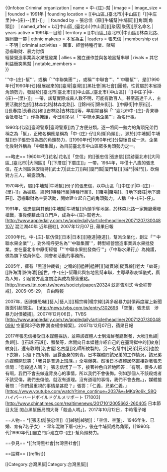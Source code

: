 {{Infobox Criminal organization
| name                = 中-{庄}-幫
| image             =  <!--(filename only)-->
| image_size        =  <!--(defaults to 220px)-->
| founded             = 1991年
| founding location   = [[中山區_(臺北市)|中山區]]「[[中庄里|中-{庄}--{里}-]]」
| founded by          = 張忠信（原[[牛埔幫|牛埔幫]][[角頭|角頭]]）
| named_after       =  以[[中山區_(臺北市)|中山區]][[聚落|聚落]]原名命名
| years active        = 1991年－目前
| territory           = [[中山區_(臺北市)|中山區]]林森北路、錦州街一帶
| ethnic makeup       = 本省為主
| leaders           =   張忠信
| membership est      = 不明
| criminal activities = 圍事、經營特種行業、賭場<br>恐嚇取財、暴力討債<br>經營營造事業與水果批發業
| allies              = 獨立運作並與各地黑幫串聯
| rivals              = 其它利益衝突黑幫
| notable_members   =  
}}

'''中-{庄}-幫'''，或稱「'''中聯集團'''」，或稱'''中聯會'''、'''中聯幫'''，是[[1990年代|1990年代]]發展起來的[[臺灣|臺灣]][[黑社會|黑社會]]團體，性質屬於本省掛角頭勢力，發跡於[[臺北市|臺北市]][[中山區_(臺北市)|中山區]]「[[中庄子|中-{庄}--{里}-]]」一帶，該幫實際成員人數不明，可能有數百人，甚至高達千人，主要活動於包括[[林森北路|林森北路]]、[[錦州街|錦州街]]、[[中原街|中原街]]、[[長春路|長春路]]和[[吉林路|吉林路]]等，早期常自稱「'''臺北市中-{庄}-青果聯合批發社'''」作為掩護，今日則多以「'''中聯水果企業'''」為名行事。

1990年代起[[臺灣警察|臺灣警察]]為了方便分類，逐一將同一勢力的角頭兄弟們稱之為「幫」，正確名稱應是稱為「中-{庄}-仔[[角頭|角頭]]」，源於[[牛埔幫|牛埔幫]]份子張忠信為首的角頭勢力，[[1990年代|1990年代]]分裂後自成一派，企業化後對外稱為「中聯集團」，為目前臺北市中山區眾多角頭勢力之一。

==略史==
1960年代[[花名|花名]]「空信」的[[張忠信|張忠信]]混跡臺北市[[大同區_(臺北市)|大同區]]「[[下厝庄|下厝庄]]」一帶，1964年，年僅十八歲的張忠信，在大同區保安街持[[武士刀|武士刀]]與[[廈門幫|廈門幫]][[械鬥|械鬥]]，砍傷對方三人，嶄露頭角。

1970年代，屬[[牛埔幫|牛埔幫]]份子的張忠信，以中山區「[[中庄子|中-{庄}--{里}-]]」為據點，經營[[特種行業|特種行業]]、[[賭場|賭場]]、[[地下錢莊|地下錢莊]]、恐嚇取財為主要活動，開始建立起自己的角頭勢力，人稱「中-{庄}-仔」。

1991年，張忠信與其他[[牛埔幫|牛埔幫]]角頭爭奪地盤，於林森北路一家舞廳爆發槍戰，事後便藉此自立門戶，成為中-{庄}-幫老大。<ref>[http://www.appledaily.com.tw/appledaily/article/headline/20071207/30048107/ 混江湖40年 近年竄紅], 2007年12月07日, 蘋果日報</ref>

2000年代，中-{庄}-幫仿傚[[日本|日本]][[極道|極道]]，幫派企業化，創立「'''中聯水果企業'''」，對外稱呼更名為'''中聯集團'''，轉型經營營造事業與水果批發業。並在臺北市中原街經營「'''中聯水果批發商行'''」（「中聯水果行」）為掩護，做為旗下成員休息、開會和活動的事務所。

2005年，擁有「黑道仲裁者」之稱的[[艋舺|艋舺]][[縱貫線|縱貫線]]老大「蚊哥」[[許海清|許海清]]逝世，中-{庄}-幫藉此與各地黑幫串聯，主導舉辦哀悼儀式，廣為人知，引起警方高度關注與成為掃蕩重點。<ref> [http://news.ltn.com.tw/news/society/paper/20324 蚊哥告別式 今全程警戒]，2005-05-29， 自由時報</ref>

2007年，因涉嫌恐嚇[[藝人|藝人]][[楊宗緯|楊宗緯]]與多起暴力討債再度躍上新聞版面引起關注。<ref> [http://news.tvbs.com.tw/entry/302696 「空董」張忠信　涉暴力討債被捕]，2007年12月06日，TVBS</ref><ref> [http://www.appledaily.com.tw/appledaily/article/headline/20071207/30048099/ 空董與3子收押 將查楊宗緯案]，2007年12月07日，蘋果日報</ref>

2017年張忠信接受日本媒體採訪，並帶該媒體人士到海鮮餐廳聚餐，大啖[[魚翅|魚翅]]、[[石斑|石斑]]、蟹螯等，席間向日本媒體介紹自己的在臺灣獄中的[[紋身|紋身]]，還有敦聘[[名古屋|名古屋]]名師所紋製的。另一名幫中[[兄弟|兄弟]]也脫下衣褲，只留下四角褲，展露全身的刺青。日本媒體問該兄弟的工作情況，該兄弟向媒體開玩笑：「我只是普通上班族。」全場爆笑。然後日本媒體居然直接對著張忠信問：「您殺過人嗎？」張忠信愣了一下，接著神色自若地回答：「有啊，很多人都有啊，我們不會去做違背良心的事情，所以我們不會後悔。例如那個人不該殺或者不該受傷，我們去傷他，就沒有道理。沒有道理的事情，我們不會去做。」，媒體接著問：「你們最重視的事情是甚麼？」張答：「仁義，兄弟仁義。」
<ref>[https://www.youtube.com/watch?time_continue=2037&v=MKq9o6k_S8Q ハイパーハードボイルドグルメリポート 171003]</ref>
<ref>[http://www.chinatimes.com/realtimenews/20171012005662-260405 日本節目太狂 闖台黑幫飯局問大哥「殺過人嗎」]，2017年10月12日，中時電子報</ref>

==人物==
*[[張忠信|張忠信]]（[[綽號|綽號]]：「空信、空董」、1946年生、已婚、育有7名子女） - 早年混跡下厝-{庄}-，後在牛埔幫成為角頭，[[1990年代|1990年代]]自立門戶建立中-{庄}-幫角頭勢力。

==參見==
*[[台灣黑社會|台灣黑社會]]

==註釋==
{{reflist}}

[[Category:台灣黑幫|Category:台灣黑幫]]